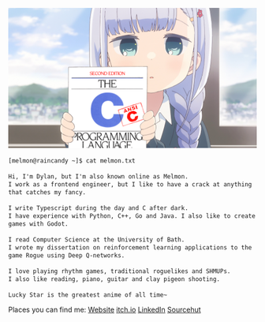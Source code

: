 ![Aharen holding The C Programming Language by K&R](./assets/Aharen_Reina_Holding_C_Programming_Language.png)
```
[melmon@raincandy ~]$ cat melmon.txt

Hi, I'm Dylan, but I'm also known online as Melmon.
I work as a frontend engineer, but I like to have a crack at anything that catches my fancy.

I write Typescript during the day and C after dark.
I have experience with Python, C++, Go and Java. I also like to create games with Godot.

I read Computer Science at the University of Bath.
I wrote my dissertation on reinforcement learning applications to the game Rogue using Deep Q-networks.

I love playing rhythm games, traditional roguelikes and SHMUPs.
I also like reading, piano, guitar and clay pigeon shooting.

Lucky Star is the greatest anime of all time~
```

<p>Places you can find me:
  <a href="https://melmon.dev/">Website</a>
  <a href="https://melmon.itch.io/">itch.io</a>
  <a href="https://www.linkedin.com/in/dylan-drescher/">LinkedIn</a>
  <a href="https://git.sr.ht/~melmon/">Sourcehut</a>
</p>

